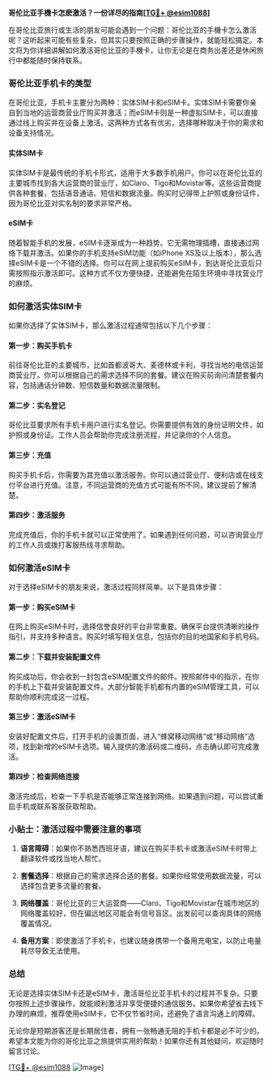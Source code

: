 **哥伦比亚手機卡怎麽激活？一份详尽的指南[[TG💪+ @esim1088](https://t.me/s/esim1088)]**

在哥伦比亚旅行或生活的朋友可能会遇到一个问题：哥伦比亚的手機卡怎么激活呢？这听起来可能有些复杂，但其实只要按照正确的步骤操作，就能轻松搞定。本文将为你详细讲解如何激活哥伦比亚的手機卡，让你无论是在商务出差还是休闲旅行中都能随时保持联系。

### 哥伦比亚手机卡的类型

在哥伦比亚，手机卡主要分为两种：实体SIM卡和eSIM卡。实体SIM卡需要你亲自到当地的运营商营业厅购买并激活；而eSIM卡则是一种虚拟SIM卡，可以直接通过线上购买并在设备上激活。这两种方式各有优劣，选择哪种取决于你的需求和设备支持情况。

#### 实体SIM卡
实体SIM卡是最传统的手机卡形式，适用于大多数手机用户。你可以在哥伦比亚的主要城市找到各大运营商的营业厅，如Claro、Tigo和Movistar等。这些运营商提供各种套餐，包括语音通话、短信和数据流量。购买时记得带上护照或身份证件，因为哥伦比亚对实名制的要求非常严格。

#### eSIM卡
随着智能手机的发展，eSIM卡逐渐成为一种趋势。它无需物理插槽，直接通过网络下载并激活。如果你的手机支持eSIM功能（如iPhone XS及以上版本），那么选择eSIM卡是一个不错的选择。你可以在网上提前购买eSIM卡，到达哥伦比亚后只需按照指示激活即可。这种方式不仅方便快捷，还能避免在陌生环境中寻找营业厅的麻烦。

### 如何激活实体SIM卡

如果你选择了实体SIM卡，那么激活过程通常包括以下几个步骤：

#### 第一步：购买手机卡
前往哥伦比亚的主要城市，比如首都波哥大、麦德林或卡利，寻找当地的电信运营商营业厅。你可以根据自己的需求选择不同的套餐。建议在购买前询问清楚套餐内容，包括通话分钟数、短信数量和数据流量限制。

#### 第二步：实名登记
哥伦比亚要求所有手机卡用户进行实名登记。你需要提供有效的身份证明文件，如护照或身份证。工作人员会帮助你完成注册流程，并记录你的个人信息。

#### 第三步：充值
购买手机卡后，你需要为其充值以激活服务。你可以通过营业厅、便利店或在线支付平台进行充值。注意，不同运营商的充值方式可能有所不同，建议提前了解清楚。

#### 第四步：激活服务
完成充值后，你的手机卡就可以正常使用了。如果遇到任何问题，可以咨询营业厅的工作人员或拨打客服热线寻求帮助。

### 如何激活eSIM卡

对于选择eSIM卡的朋友来说，激活过程同样简单。以下是具体步骤：

#### 第一步：购买eSIM卡
在网上购买eSIM卡时，选择信誉良好的平台非常重要。确保平台提供清晰的操作指引，并支持多种语言。购买时填写相关信息，包括你的目的地国家和手机号码。

#### 第二步：下载并安装配置文件
购买成功后，你会收到一封包含eSIM配置文件的邮件。按照邮件中的指示，在你的手机上下载并安装配置文件。大部分智能手机都有内置的eSIM管理工具，可以帮助你顺利完成这一过程。

#### 第三步：激活eSIM卡
安装好配置文件后，打开手机的设置页面，进入“蜂窝移动网络”或“移动网络”选项，找到新增的eSIM卡选项。输入提供的激活码或二维码，点击确认即可完成激活。

#### 第四步：检查网络连接
激活完成后，检查一下手机是否能够正常连接到网络。如果遇到问题，可以尝试重启手机或联系客服获取帮助。

### 小贴士：激活过程中需要注意的事项

1. **语言障碍**：如果你不熟悉西班牙语，建议在购买手机卡或激活eSIM卡时带上翻译软件或找当地人帮忙。
   
2. **套餐选择**：根据自己的需求选择合适的套餐。如果你经常使用数据流量，可以选择包含更多流量的套餐。

3. **网络覆盖**：哥伦比亚的三大运营商——Claro、Tigo和Movistar在城市地区的网络覆盖较好，但在偏远地区可能会有信号盲区。出发前可以查询具体的网络覆盖情况。

4. **备用方案**：即使激活了手机卡，也建议随身携带一个备用充电宝，以防止电量耗尽导致无法使用。

### 总结

无论是选择实体SIM卡还是eSIM卡，激活哥伦比亚手机卡的过程并不复杂。只要你按照上述步骤操作，就能顺利激活并享受便捷的通信服务。如果你希望省去线下办理的麻烦，推荐使用eSIM卡，它不仅节省时间，还避免了语言沟通上的障碍。

无论你是短期游客还是长期居住者，拥有一张畅通无阻的手机卡都是必不可少的。希望本文能为你的哥伦比亚之旅提供实用的帮助！如果你还有其他疑问，欢迎随时留言讨论。

[[TG💪+ @esim1088](https://t.me/s/esim1088) ![Image](https://i.postimg.cc/4NQfJmqS/Snipaste-2025-05-13-00-14-12.png)]